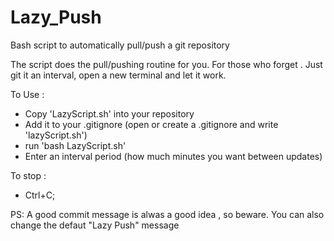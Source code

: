 # Lazy_Push
Bash script to automatically pull/push a git repository

The script does the pull/pushing routine for you. For those who forget .
Just git it an interval, open a new terminal and let it work.

To Use :
- Copy 'LazyScript.sh' into your repository
- Add it to your .gitignore (open or create a .gitignore and write 'lazyScript.sh')
- run 'bash LazyScript.sh'
- Enter an interval period (how much minutes you want between updates)

To stop :
- Ctrl+C;

PS: A good commit message is alwas a good idea , so beware. You can also change the defaut "Lazy Push" message
